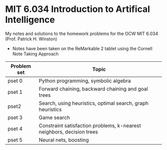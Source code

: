 # MIT 6.034 Introduction to Artifical Intelligence
My notes and solutions to the homework problems for the OCW MIT 6.034 (Prof. Patrick H. Winston)
- Notes have been taken on the ReMarkable 2 tablet using the Cornell Note Taking Approach

|Problem set    | Topic                                                                 |
|---------------|-----------------------------------------------------------------------|
|pset 0         |Python programming, symbolic algebra                                   |
|pset 1         |Forward chaining, backward chaining and goal trees                     |
|pset2          |Search, using heuristics, optimal search, graph heuristics             |
|pset 3         |Game search	                                                        |
|pset 4         |Constraint satisfaction problems, k-nearest neighbors, decision trees	|
|pset 5         |Neural nets, boosting	                                                |